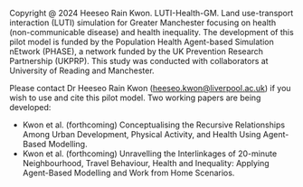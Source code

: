 Copyright @ 2024 Heeseo Rain Kwon.
LUTI-Health-GM. Land use-transport interaction (LUTI) simulation for Greater Manchester focusing on health (non-communicable disease) and health inequality.
The development of this pilot model is funded by the Population Health Agent-based Simulation nEtwork (PHASE), a network funded by the UK Prevention Research Partnership (UKPRP).
This study was conducted with collaborators at University of Reading and Manchester.

Please contact Dr Heeseo Rain Kwon (heeseo.kwon@liverpool.ac.uk) if you wish to use and cite this pilot model.
Two working papers are being developed:
- Kwon et al. (forthcoming) Conceptualising the Recursive Relationships Among Urban Development, Physical Activity, and Health Using Agent-Based Modelling.
- Kwon et al. (forthcoming) Unravelling the Interlinkages of 20-minute Neighbourhood, Travel Behaviour, Health and Inequality: Applying Agent-Based Modelling and Work from Home Scenarios.
